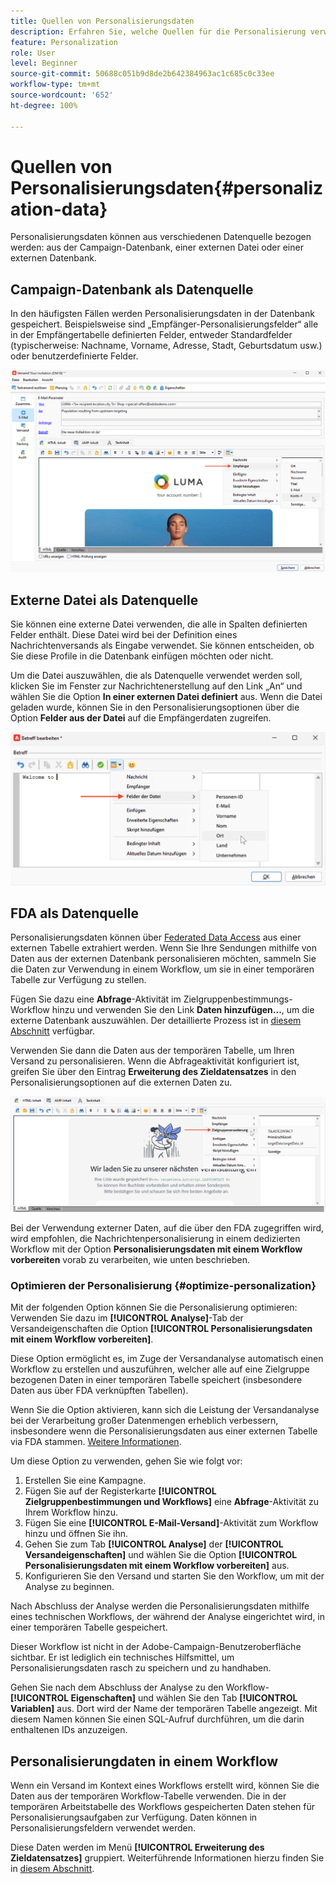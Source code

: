 ```yaml
---
title: Quellen von Personalisierungsdaten
description: Erfahren Sie, welche Quellen für die Personalisierung verwendet werden können
feature: Personalization
role: User
level: Beginner
source-git-commit: 50688c051b9d8de2b642384963ac1c685c0c33ee
workflow-type: tm+mt
source-wordcount: '652'
ht-degree: 100%

---
```



# Quellen von Personalisierungsdaten{#personalization-data}

Personalisierungsdaten können aus verschiedenen Datenquelle bezogen werden: aus der Campaign-Datenbank, einer externen Datei oder einer externen Datenbank.

## Campaign-Datenbank als Datenquelle

In den häufigsten Fällen werden Personalisierungsdaten in der Datenbank gespeichert. Beispielsweise sind „Empfänger-Personalisierungsfelder“ alle in der Empfängertabelle definierten Felder, entweder Standardfelder (typischerweise: Nachname, Vorname, Adresse, Stadt, Geburtsdatum usw.) oder benutzerdefinierte Felder.

![Personalisierungsfelder einer Kampagne in einer E-Mail](assets/perso-campaign-datasource.png)


## Externe Datei als Datenquelle

Sie können eine externe Datei verwenden, die alle in Spalten definierten Felder enthält. Diese Datei wird bei der Definition eines Nachrichtenversands als Eingabe verwendet. Sie können entscheiden, ob Sie diese Profile in die Datenbank einfügen möchten oder nicht.

Um die Datei auszuwählen, die als Datenquelle verwendet werden soll, klicken Sie im Fenster zur Nachrichtenerstellung auf den Link „An“ und wählen Sie die Option **In einer externen Datei definiert** aus. Wenn die Datei geladen wurde, können Sie in den Personalisierungsoptionen über die Option **Felder aus der Datei** auf die Empfängerdaten zugreifen.

![Personalisierungsdaten aus einer Datei](assets/perso-from-file.png)


## FDA als Datenquelle

Personalisierungsdaten können über [Federated Data Access](../connect/fda.md) aus einer externen Tabelle extrahiert werden.  Wenn Sie Ihre Sendungen mithilfe von Daten aus der externen Datenbank personalisieren möchten, sammeln Sie die Daten zur Verwendung in einem Workflow, um sie in einer temporären Tabelle zur Verfügung zu stellen.

Fügen Sie dazu eine **Abfrage**-Aktivität im Zielgruppenbestimmungs-Workflow hinzu und verwenden Sie den Link **Daten hinzufügen...**, um die externe Datenbank auszuwählen. Der detaillierte Prozess ist in [diesem Abschnitt](../../automation/workflow/query.md#adding-data) verfügbar.

Verwenden Sie dann die Daten aus der temporären Tabelle, um Ihren Versand zu personalisieren. Wenn die Abfrageaktivität konfiguriert ist, greifen Sie über den Eintrag **Erweiterung des Zieldatensatzes** in den Personalisierungsoptionen auf die externen Daten zu.

![Personalisierungsdaten aus einer externen Datenbank](assets/perso-external-db.png)

Bei der Verwendung externer Daten, auf die über den FDA zugegriffen wird, wird empfohlen, die Nachrichtenpersonalisierung in einem dedizierten Workflow mit der Option **Personalisierungsdaten mit einem Workflow vorbereiten** vorab zu verarbeiten, wie unten beschrieben.

### Optimieren der Personalisierung {#optimize-personalization}

Mit der folgenden Option können Sie die Personalisierung optimieren: Verwenden Sie dazu im **[!UICONTROL Analyse]**-Tab der Versandeigenschaften die Option **[!UICONTROL Personalisierungsdaten mit einem Workflow vorbereiten]**.

Diese Option ermöglicht es, im Zuge der Versandanalyse automatisch einen Workflow zu erstellen und auszuführen, welcher alle auf eine Zielgruppe bezogenen Daten in einer temporären Tabelle speichert (insbesondere Daten aus über FDA verknüpften Tabellen).

Wenn Sie die Option aktivieren, kann sich die Leistung der Versandanalyse bei der Verarbeitung großer Datenmengen erheblich verbessern, insbesondere wenn die Personalisierungsdaten aus einer externen Tabelle via FDA stammen. [Weitere Informationen](../connect/fda.md).

Um diese Option zu verwenden, gehen Sie wie folgt vor:

1. Erstellen Sie eine Kampagne.
1. Fügen Sie auf der Registerkarte **[!UICONTROL Zielgruppenbestimmungen und Workflows]** eine **Abfrage**-Aktivität zu Ihrem Workflow hinzu.
1. Fügen Sie eine **[!UICONTROL E-Mail-Versand]**-Aktivität zum Workflow hinzu und öffnen Sie ihn.
1. Gehen Sie zum Tab **[!UICONTROL Analyse]** der **[!UICONTROL Versandeigenschaften]** und wählen Sie die Option **[!UICONTROL Personalisierungsdaten mit einem Workflow vorbereiten]** aus.
1. Konfigurieren Sie den Versand und starten Sie den Workflow, um mit der Analyse zu beginnen.

Nach Abschluss der Analyse werden die Personalisierungsdaten mithilfe eines technischen Workflows, der während der Analyse eingerichtet wird, in einer temporären Tabelle gespeichert.

Dieser Workflow ist nicht in der Adobe-Campaign-Benutzeroberfläche sichtbar. Er ist lediglich ein technisches Hilfsmittel, um Personalisierungsdaten rasch zu speichern und zu handhaben.

Gehen Sie nach dem Abschluss der Analyse zu den Workflow-**[!UICONTROL Eigenschaften]** und wählen Sie den Tab **[!UICONTROL Variablen]** aus. Dort wird der Name der temporären Tabelle angezeigt. Mit diesem Namen können Sie einen SQL-Aufruf durchführen, um die darin enthaltenen IDs anzuzeigen.

## Personalisierungdaten in einem Workflow 

Wenn ein Versand im Kontext eines Workflows erstellt wird, können Sie die Daten aus der temporären Workflow-Tabelle verwenden. Die in der temporären Arbeitstabelle des Workflows gespeicherten Daten stehen für Personalisierungsaufgaben zur Verfügung. Daten können in Personalisierungsfeldern verwendet werden.

Diese Daten werden im Menü **[!UICONTROL Erweiterung des Zieldatensatzes]** gruppiert. Weiterführende Informationen hierzu finden Sie in [diesem Abschnitt](../../automation/workflow/use-workflow-data.md#target-data).




